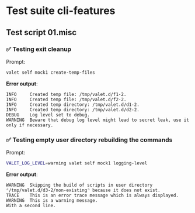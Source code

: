 # Test suite cli-features

## Test script 01.misc

### ✅ Testing exit cleanup

Prompt:

```bash
valet self mock1 create-temp-files
```

**Error output**:

```text
INFO     Created temp file: /tmp/valet.d/f1-2.
INFO     Created temp file: /tmp/valet.d/f2-2.
INFO     Created temp directory: /tmp/valet.d/d1-2.
INFO     Created temp directory: /tmp/valet.d/d2-2.
DEBUG    Log level set to debug.
WARNING  Beware that debug log level might lead to secret leak, use it only if necessary.
```

### ✅ Testing empty user directory rebuilding the commands

Prompt:

```bash
VALET_LOG_LEVEL=warning valet self mock1 logging-level
```

**Error output**:

```text
WARNING  Skipping the build of scripts in user directory ⌜/tmp/valet.d/d3-2/non-existing⌝ because it does not exist.
TRACE    This is an error trace message which is always displayed.
WARNING  This is a warning message.
With a second line.
```

